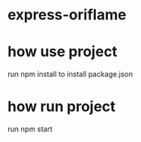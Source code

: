 # express-oriflame

# how use project

run npm install to install package.json

# how run project

run npm start

